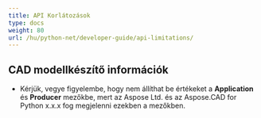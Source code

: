 ```yaml
---
title: API Korlátozások
type: docs
weight: 80
url: /hu/python-net/developer-guide/api-limitations/
---
```


## **CAD modellkészítő információk**
- Kérjük, vegye figyelembe, hogy nem állíthat be értékeket a **Application** és **Producer** mezőkbe, mert az Aspose Ltd. és az Aspose.CAD for Python x.x.x fog megjelenni ezekben a mezőkben.
